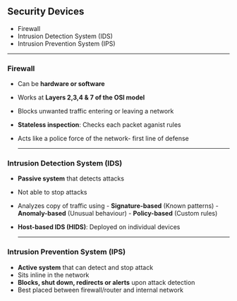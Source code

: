 ## Security Devices

- Firewall
- Intrusion Detection System (IDS)
- Intrusion Prevention System (IPS)

---

### Firewall

- Can be **hardware or software**
- Works at **Layers 2,3,4 & 7 of the OSI model**
- Blocks unwanted traffic entering or leaving a network
- **Stateless inspection**: Checks each packet aganist rules
- Acts like a police force of the network- first line of defense

  ---

 ### Intrusion Detection System (IDS)

- **Passive system** that detects attacks
-  Not able to stop attacks
- Analyzes copy of traffic using
       - **Signature-based** (Known patterns)
       - **Anomaly-based** (Unusual behaviour)
       - **Policy-based** (Custom rules)
- **Host-based IDS (HIDS)**: Deployed on individual devices

  ---

### Intrusion Prevention System (IPS)

- **Active system** that can detect and stop attack
- Sits inline in the network
- **Blocks, shut down, redirects or alerts** upon attack detection
- Best placed between firewall/router and internal network
